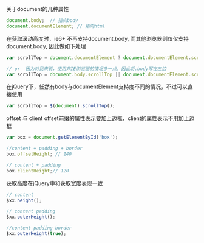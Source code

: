 关于document的几种属性
```js
document.body;  // 指向body
document.documentElement; // 指向html
```
在获取滚动高度时，ie6+ 不再支持document.body, 而其他浏览器则仅仅支持document.body, 因此做如下处理
```js
var scrollTop = document.documentElement ? document.documentElement.scrollTop : document.body.scrollTop;

// or  因为对我来说，使用非IE浏览器的情况多一点，因此将.body写在左边
var scrollTop = document.body.scrollTop || document.documentElement.scrollTop; 
```
在jQuery下，任然有body与documentElement支持度不同的情况，不过可以直接使用
```js
var scrollTop = $(document).scrollTop();
```

offset 与 client
offset前缀的属性表示要加上边框，client的属性表示不用加上边框
```js
var box = document.getElementById('box');

//content + padding + border
box.offsetHeight; // 140

// content + padding
box.clientHeight;// 120
```

获取高度在jQuery中和获取宽度表现一致
```js
// content 
$xx.height();

// content padding
$xx.outerHeight();

//content padding border
$xx.outerHeight(true);
```